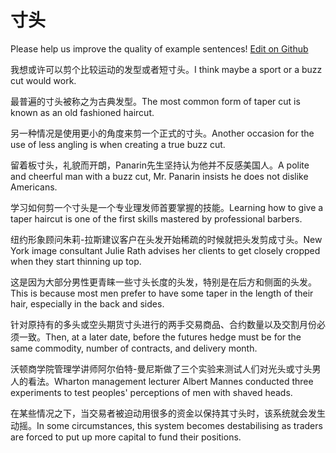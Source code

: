 # 寸头

Please help us improve the quality of example sentences! [Edit on Github](https://github.com/jiyushe/jiyu-example-sentence-source/blob/main/chinese/cuntou.md)

<p><span class="chinese">我想或许可以剪个比较运动的发型或者短寸头。</span><span class="english">I think maybe a sport or a buzz cut would work.</span></p>

<p><span class="chinese">最普遍的寸头被称之为古典发型。</span><span class="english">The most common form of taper cut is known as an old fashioned haircut.</span></p>

<p><span class="chinese">另一种情况是使用更小的角度来剪一个正式的寸头。</span><span class="english">Another occasion for the use of less angling is when creating a true buzz cut.</span></p>

<p><span class="chinese">留着板寸头，礼貌而开朗，Panarin先生坚持认为他并不反感美国人。</span><span class="english">A polite and cheerful man with a buzz cut, Mr. Panarin insists he does not dislike Americans.</span></p>

<p><span class="chinese">学习如何剪一个寸头是一个专业理发师首要掌握的技能。</span><span class="english">Learning how to give a taper haircut is one of the first skills mastered by professional barbers.</span></p>

<p><span class="chinese">纽约形象顾问朱莉-拉斯建议客户在头发开始稀疏的时候就把头发剪成寸头。</span><span class="english">New York image consultant Julie Rath advises her clients to get closely cropped when they start thinning up top.</span></p>

<p><span class="chinese">这是因为大部分男性更青睐一些寸头长度的头发，特别是在后方和侧面的头发。</span><span class="english">This is because most men prefer to have some taper in the length of their hair, especially in the back and sides.</span></p>

<p><span class="chinese">针对原持有的多头或空头期货寸头进行的两手交易商品、合约数量以及交割月份必须一致。</span><span class="english">Then, at a later date, before the futures hedge must be for the same commodity, number of contracts, and delivery month.</span></p>

<p><span class="chinese">沃顿商学院管理学讲师阿尔伯特-曼尼斯做了三个实验来测试人们对光头或寸头男人的看法。</span><span class="english">Wharton management lecturer Albert Mannes conducted three experiments to test peoples' perceptions of men with shaved heads.</span></p>

<p><span class="chinese">在某些情况之下，当交易者被迫动用很多的资金以保持其寸头时，该系统就会发生动摇。</span><span class="english">In some circumstances, this system becomes destabilising as traders are forced to put up more capital to fund their positions.</span></p>

